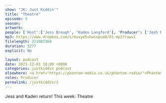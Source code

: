```yaml
---
show: "JK: Just Kiddin'"
title: "Theatre"
episode: 3
season: 
artwork: 
people: ['Host':['Jess Brough', 'Kaden Langford'], 'Producer': ['Josh Brunning']]
mp3: https://www.dropbox.com/s/muxye5uhwsxpua8/03.mp3?raw=1
filelength: 211087360
duration: 5277
explicit: No

layout: podcast
date: 2021-12-01 18:00 +0000
categories: justkiddin podcast
elsewhere: <a href="https://phantom-media.co.uk/phantom-radio/">Phantom Media</a>
roles: Producer
permalink: /justkiddin/3
---
```


Jess and Kaden return! This week: Theatre
